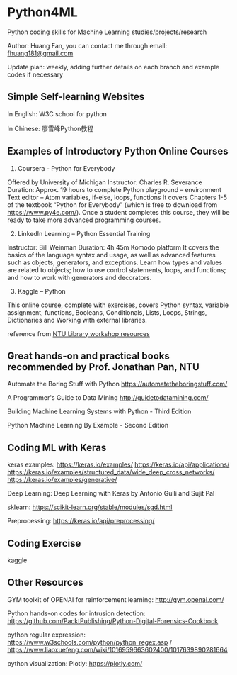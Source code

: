 # Python4ML
Python coding skills for Machine Learning studies/projects/research

Author: Huang Fan, you can contact me through email: fhuang181@gmail.com

Update plan: weekly, adding further details on each branch and example codes if necessary

## Simple Self-learning Websites
In English: W3C school for python

In Chinese: 廖雪峰Python教程

## Examples of Introductory Python Online Courses 
1. Coursera - Python for Everybody

  Offered by University of Michigan Instructor: Charles R. Severance Duration:
  Approx. 19 hours to complete
  Python playground – environment
  Text editor – Atom
  variables, if-else, loops, functions
  It covers Chapters 1-5 of the textbook “Python for Everybody” (which is free to download from https://www.py4e.com/).
  Once a student completes this course, they will be ready to take more advanced programming courses.
  
2. LinkedIn Learning – Python Essential Training

  Instructor: Bill Weinman
  Duration: 4h 45m
  Komodo platform
  It covers the basics of the language syntax and usage, as well as advanced features such as objects, generators, and exceptions. Learn how types and values are related to objects; how to use control statements, loops, and functions; and how to work with generators and decorators.
  
3. Kaggle – Python

  This online course, complete with exercises, covers Python syntax, variable assignment, functions, Booleans, Conditionals, Lists, Loops, Strings, Dictionaries and Working with external libraries.

reference from [NTU Library workshop resources](https://libguides.ntu.edu.sg/python/workshops)

## Great hands-on and practical books recommended by Prof. Jonathan Pan, NTU
Automate the Boring Stuff with Python
  https://automatetheboringstuff.com/

A Programmer's Guide to Data Mining
  http://guidetodatamining.com/

Building Machine Learning Systems with Python - Third Edition

Python Machine Learning By Example - Second Edition

## Coding ML with Keras
keras examples:
  https://keras.io/examples/
  https://keras.io/api/applications/
  https://keras.io/examples/structured_data/wide_deep_cross_networks/
  https://keras.io/examples/generative/

Deep Learning: 
  Deep Learning with Keras by Antonio Gulli and Sujit Pal
  
sklearn:
  https://scikit-learn.org/stable/modules/sgd.html

Preprocessing:
  https://keras.io/api/preprocessing/


## Coding Exercise
kaggle

## Other Resources

GYM toolkit of OPENAI for reinforcement learning: 
  http://gym.openai.com/

Python hands-on codes for intrusion detection:
  https://github.com/PacktPublishing/Python-Digital-Forensics-Cookbook

python regular expression:
  https://www.w3schools.com/python/python_regex.asp / 
  https://www.liaoxuefeng.com/wiki/1016959663602400/1017639890281664
  
python visualization:
  Plotly: https://plotly.com/
